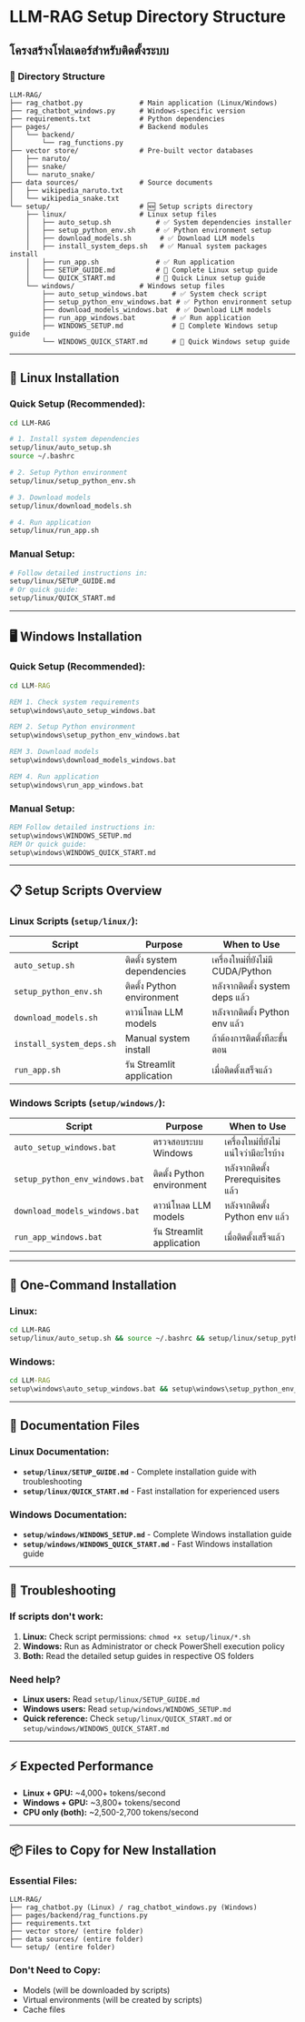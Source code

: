 # LLM-RAG Setup Directory Structure
## โครงสร้างโฟลเดอร์สำหรับติดตั้งระบบ

### 📁 Directory Structure
```
LLM-RAG/
├── rag_chatbot.py              # Main application (Linux/Windows)
├── rag_chatbot_windows.py      # Windows-specific version
├── requirements.txt            # Python dependencies
├── pages/                      # Backend modules
│   └── backend/
│       └── rag_functions.py
├── vector store/               # Pre-built vector databases
│   ├── naruto/
│   ├── snake/
│   └── naruto_snake/
├── data sources/               # Source documents
│   ├── wikipedia_naruto.txt
│   └── wikipedia_snake.txt
└── setup/                      # 🆕 Setup scripts directory
    ├── linux/                  # Linux setup files
    │   ├── auto_setup.sh           # ✅ System dependencies installer
    │   ├── setup_python_env.sh     # ✅ Python environment setup
    │   ├── download_models.sh       # ✅ Download LLM models
    │   ├── install_system_deps.sh   # ✅ Manual system packages install
    │   ├── run_app.sh              # ✅ Run application
    │   ├── SETUP_GUIDE.md          # 📖 Complete Linux setup guide
    │   └── QUICK_START.md          # 📖 Quick Linux setup guide
    └── windows/                # Windows setup files
        ├── auto_setup_windows.bat      # ✅ System check script
        ├── setup_python_env_windows.bat # ✅ Python environment setup
        ├── download_models_windows.bat  # ✅ Download LLM models
        ├── run_app_windows.bat         # ✅ Run application
        ├── WINDOWS_SETUP.md            # 📖 Complete Windows setup guide
        └── WINDOWS_QUICK_START.md      # 📖 Quick Windows setup guide
```

---

## 🐧 Linux Installation

### Quick Setup (Recommended):
```bash
cd LLM-RAG

# 1. Install system dependencies
setup/linux/auto_setup.sh
source ~/.bashrc

# 2. Setup Python environment  
setup/linux/setup_python_env.sh

# 3. Download models
setup/linux/download_models.sh

# 4. Run application
setup/linux/run_app.sh
```

### Manual Setup:
```bash
# Follow detailed instructions in:
setup/linux/SETUP_GUIDE.md
# Or quick guide:
setup/linux/QUICK_START.md
```

---

## 🖥️ Windows Installation

### Quick Setup (Recommended):
```cmd
cd LLM-RAG

REM 1. Check system requirements
setup\windows\auto_setup_windows.bat

REM 2. Setup Python environment
setup\windows\setup_python_env_windows.bat

REM 3. Download models
setup\windows\download_models_windows.bat

REM 4. Run application
setup\windows\run_app_windows.bat
```

### Manual Setup:
```cmd
REM Follow detailed instructions in:
setup\windows\WINDOWS_SETUP.md
REM Or quick guide:
setup\windows\WINDOWS_QUICK_START.md
```

---

## 📋 Setup Scripts Overview

### Linux Scripts (`setup/linux/`):
| Script | Purpose | When to Use |
|--------|---------|-------------|
| `auto_setup.sh` | ติดตั้ง system dependencies | เครื่องใหม่ที่ยังไม่มี CUDA/Python |
| `setup_python_env.sh` | ติดตั้ง Python environment | หลังจากติดตั้ง system deps แล้ว |
| `download_models.sh` | ดาวน์โหลด LLM models | หลังจากติดตั้ง Python env แล้ว |
| `install_system_deps.sh` | Manual system install | ถ้าต้องการติดตั้งทีละขั้นตอน |
| `run_app.sh` | รัน Streamlit application | เมื่อติดตั้งเสร็จแล้ว |

### Windows Scripts (`setup/windows/`):
| Script | Purpose | When to Use |
|--------|---------|-------------|
| `auto_setup_windows.bat` | ตรวจสอบระบบ Windows | เครื่องใหม่ที่ยังไม่แน่ใจว่ามีอะไรบ้าง |
| `setup_python_env_windows.bat` | ติดตั้ง Python environment | หลังจากติดตั้ง Prerequisites แล้ว |
| `download_models_windows.bat` | ดาวน์โหลด LLM models | หลังจากติดตั้ง Python env แล้ว |
| `run_app_windows.bat` | รัน Streamlit application | เมื่อติดตั้งเสร็จแล้ว |

---

## 🚀 One-Command Installation

### Linux:
```bash
cd LLM-RAG
setup/linux/auto_setup.sh && source ~/.bashrc && setup/linux/setup_python_env.sh && setup/linux/download_models.sh && setup/linux/run_app.sh
```

### Windows:
```cmd
cd LLM-RAG
setup\windows\auto_setup_windows.bat && setup\windows\setup_python_env_windows.bat && setup\windows\download_models_windows.bat && setup\windows\run_app_windows.bat
```

---

## 📖 Documentation Files

### Linux Documentation:
- **`setup/linux/SETUP_GUIDE.md`** - Complete installation guide with troubleshooting
- **`setup/linux/QUICK_START.md`** - Fast installation for experienced users

### Windows Documentation:
- **`setup/windows/WINDOWS_SETUP.md`** - Complete Windows installation guide
- **`setup/windows/WINDOWS_QUICK_START.md`** - Fast Windows installation guide

---

## 🔧 Troubleshooting

### If scripts don't work:
1. **Linux:** Check script permissions: `chmod +x setup/linux/*.sh`
2. **Windows:** Run as Administrator or check PowerShell execution policy
3. **Both:** Read the detailed setup guides in respective OS folders

### Need help?
- **Linux users:** Read `setup/linux/SETUP_GUIDE.md`
- **Windows users:** Read `setup/windows/WINDOWS_SETUP.md`
- **Quick reference:** Check `setup/linux/QUICK_START.md` or `setup/windows/WINDOWS_QUICK_START.md`

---

## ⚡ Expected Performance
- **Linux + GPU:** ~4,000+ tokens/second
- **Windows + GPU:** ~3,800+ tokens/second  
- **CPU only (both):** ~2,500-2,700 tokens/second

---

## 📦 Files to Copy for New Installation

### Essential Files:
```
LLM-RAG/
├── rag_chatbot.py (Linux) / rag_chatbot_windows.py (Windows)
├── pages/backend/rag_functions.py
├── requirements.txt
├── vector store/ (entire folder)
├── data sources/ (entire folder)
└── setup/ (entire folder)
```

### Don't Need to Copy:
- Models (will be downloaded by scripts)
- Virtual environments (will be created by scripts)
- Cache files
